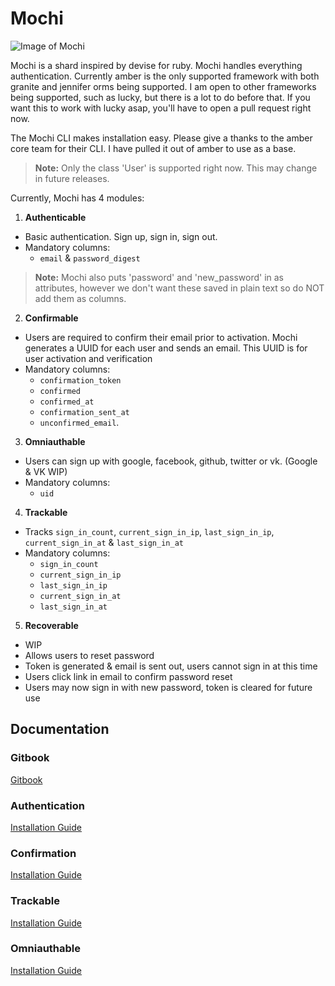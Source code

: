# Mochi

![Image of Mochi](https://image.shutterstock.com/image-vector/mochi-character-design-wallpaper-free-260nw-1572610879.jpg)

Mochi is a shard inspired by devise for ruby. Mochi handles everything authentication. Currently amber is the only supported framework with both granite and jennifer orms being supported. I am open to other frameworks being supported, such as lucky, but there is a lot to do before that. If you want this to work with lucky asap, you'll have to open a pull request right now.

The Mochi CLI makes installation easy. Please give a thanks to the amber core team for their CLI. I have pulled it out of amber to use as a base. 

> **Note:** Only the class 'User' is supported right now. This may change in future releases.

Currently, Mochi has 4 modules:  

1. **Authenticable**
  - Basic authentication. Sign up, sign in, sign out.  
  - Mandatory columns:  
    - `email` & `password_digest`
  > **Note:** Mochi also puts 'password' and 'new_password' in as attributes, however we don't want these saved in plain text so do NOT add them as columns.

2. **Confirmable**  
  - Users are required to confirm their email prior to activation. Mochi generates a UUID for each user and sends an email. This UUID is for user activation and verification
  - Mandatory columns:  
    - `confirmation_token`
    - `confirmed`
    - `confirmed_at`
    - `confirmation_sent_at`
    - `unconfirmed_email`.
  
3. **Omniauthable**  
  - Users can sign up with google, facebook, github, twitter or vk. (Google & VK WIP)
  - Mandatory columns:
    - `uid`

4. **Trackable**
  - Tracks `sign_in_count`, `current_sign_in_ip`, `last_sign_in_ip`, `current_sign_in_at` & `last_sign_in_at`
  - Mandatory columns:
    - `sign_in_count`
    - `current_sign_in_ip`
    - `last_sign_in_ip`
    - `current_sign_in_at`
    - `last_sign_in_at`

5. **Recoverable**
  - WIP
  - Allows users to reset password
  - Token is generated & email is sent out, users cannot sign in at this time
  - Users click link in email to confirm password reset
  - Users may now sign in with new password, token is cleared for future use

## Documentation

### Gitbook
[Gitbook](https://awcrotwell.gitbook.io/mochi/)

### Authentication  
[Installation Guide](https://awcrotwell.gitbook.io/mochi/guides/authenticable)

### Confirmation  

[Installation Guide](https://awcrotwell.gitbook.io/mochi/guides/confirmable)

### Trackable
[Installation Guide](https://awcrotwell.gitbook.io/mochi/guides/trackable)

### Omniauthable  

[Installation Guide](https://awcrotwell.gitbook.io/mochi/guides/omniauthable)
